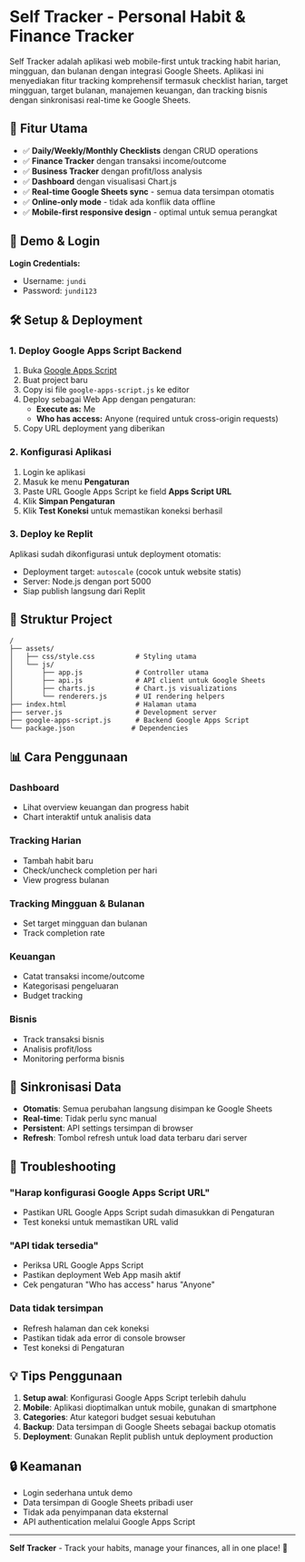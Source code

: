# Self Tracker - Personal Habit & Finance Tracker

Self Tracker adalah aplikasi web mobile-first untuk tracking habit harian, mingguan, dan bulanan dengan integrasi Google Sheets. Aplikasi ini menyediakan fitur tracking komprehensif termasuk checklist harian, target mingguan, target bulanan, manajemen keuangan, dan tracking bisnis dengan sinkronisasi real-time ke Google Sheets.

## 🚀 Fitur Utama

- ✅ **Daily/Weekly/Monthly Checklists** dengan CRUD operations
- ✅ **Finance Tracker** dengan transaksi income/outcome
- ✅ **Business Tracker** dengan profit/loss analysis  
- ✅ **Dashboard** dengan visualisasi Chart.js
- ✅ **Real-time Google Sheets sync** - semua data tersimpan otomatis
- ✅ **Online-only mode** - tidak ada konflik data offline
- ✅ **Mobile-first responsive design** - optimal untuk semua perangkat

## 📱 Demo & Login

**Login Credentials:**
- Username: `jundi`
- Password: `jundi123`

## 🛠️ Setup & Deployment

### 1. Deploy Google Apps Script Backend

1. Buka [Google Apps Script](https://script.google.com)
2. Buat project baru
3. Copy isi file `google-apps-script.js` ke editor
4. Deploy sebagai Web App dengan pengaturan:
   - **Execute as:** Me
   - **Who has access:** Anyone (required untuk cross-origin requests)
5. Copy URL deployment yang diberikan

### 2. Konfigurasi Aplikasi

1. Login ke aplikasi
2. Masuk ke menu **Pengaturan**
3. Paste URL Google Apps Script ke field **Apps Script URL**
4. Klik **Simpan Pengaturan**
5. Klik **Test Koneksi** untuk memastikan koneksi berhasil

### 3. Deploy ke Replit

Aplikasi sudah dikonfigurasi untuk deployment otomatis:
- Deployment target: `autoscale` (cocok untuk website statis)
- Server: Node.js dengan port 5000
- Siap publish langsung dari Replit

## 🔧 Struktur Project

```
/
├── assets/
│   ├── css/style.css          # Styling utama
│   └── js/
│       ├── app.js             # Controller utama
│       ├── api.js             # API client untuk Google Sheets
│       ├── charts.js          # Chart.js visualizations
│       └── renderers.js       # UI rendering helpers
├── index.html                 # Halaman utama
├── server.js                  # Development server
├── google-apps-script.js      # Backend Google Apps Script
└── package.json              # Dependencies
```

## 📊 Cara Penggunaan

### Dashboard
- Lihat overview keuangan dan progress habit
- Chart interaktif untuk analisis data

### Tracking Harian
- Tambah habit baru
- Check/uncheck completion per hari
- View progress bulanan

### Tracking Mingguan & Bulanan
- Set target mingguan dan bulanan
- Track completion rate

### Keuangan
- Catat transaksi income/outcome
- Kategorisasi pengeluaran
- Budget tracking

### Bisnis
- Track transaksi bisnis
- Analisis profit/loss
- Monitoring performa bisnis

## 🔄 Sinkronisasi Data

- **Otomatis**: Semua perubahan langsung disimpan ke Google Sheets
- **Real-time**: Tidak perlu sync manual
- **Persistent**: API settings tersimpan di browser
- **Refresh**: Tombol refresh untuk load data terbaru dari server

## 🚨 Troubleshooting

### "Harap konfigurasi Google Apps Script URL"
- Pastikan URL Google Apps Script sudah dimasukkan di Pengaturan
- Test koneksi untuk memastikan URL valid

### "API tidak tersedia"
- Periksa URL Google Apps Script
- Pastikan deployment Web App masih aktif
- Cek pengaturan "Who has access" harus "Anyone"

### Data tidak tersimpan
- Refresh halaman dan cek koneksi
- Pastikan tidak ada error di console browser
- Test koneksi di Pengaturan

## 💡 Tips Penggunaan

1. **Setup awal**: Konfigurasi Google Apps Script terlebih dahulu
2. **Mobile**: Aplikasi dioptimalkan untuk mobile, gunakan di smartphone
3. **Categories**: Atur kategori budget sesuai kebutuhan
4. **Backup**: Data tersimpan di Google Sheets sebagai backup otomatis
5. **Deployment**: Gunakan Replit publish untuk deployment production

## 🔒 Keamanan

- Login sederhana untuk demo
- Data tersimpan di Google Sheets pribadi user
- Tidak ada penyimpanan data eksternal
- API authentication melalui Google Apps Script

---

**Self Tracker** - Track your habits, manage your finances, all in one place! 🎯